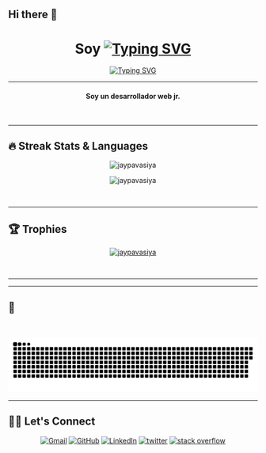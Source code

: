 ## Hi there 👋

<h1 align="center">Soy <a href="https://github.com/YiMonk"><img src="https://readme-typing-svg.herokuapp.com?font=Orbitron&weight=600&letterSpacing=1px&pause=1000&color=2EA0D2&width=435&lines=Jesus;YiMonk" alt="Typing SVG" /></a></h1>
<p align="center">
  <a href="https://github.com/YiMonk"><img src="[https://readme-typing-svg.herokuapp.com?font=Orbitron&weight=600&letterSpacing=1px&pause=1000&color=2EA0D2&width=435&lines=Desarrollador+web](https://readme-typing-svg.herokuapp.com?font=Orbitron&weight=600&letterSpacing=1px&pause=1000&color=2EA0D2&width=435&lines=Desarrollador+web+%3C%2F%3E;JS+%7C+CSS+%7C+HTML+%7C+REACT+%7C+NODE+)" alt="Typing SVG"></a>
</p>

<hr/>


<h4 align="center">
Soy un desarrollador web jr. <br />
</h4>
<br>

<hr/> 

## 🔥 Streak Stats & Languages
<p align="center"><img src="https://github-readme-streak-stats.herokuapp.com/?user=jaypavasiya&theme=algolia" alt="jaypavasiya" /></p>
<p align="center"><img src="https://github-readme-stats.vercel.app/api/top-langs/?username=jaypavasiya&theme=algolia&layout=compact" alt="jaypavasiya" /></p>

<br>
<hr/>

## 🏆 Trophies
<p align="center"> <a href="https://github.com/jaypavasiya"><img
      src="https://github-profile-trophy.vercel.app/?username=jaypavasiya&row=1&column=3&theme=algolia" alt="jaypavasiya" /></a>  </p>

<!-- algolia -->
<br>
<hr/>


<hr/>

## 🐍
  <br>
  <p align="center">
  <img src="https://raw.githubusercontent.com/jaypavasiya/jaypavasiya/output/github-contribution-grid-snake-dark.svg" alt="snake"></center>
</p>

<hr/>

## 🙋‍♀️ Let's Connect
<p align="center">
  <!-- <a href=""><img src="https://img.icons8.com/bubbles/50/000000/web.png" alt="Website"/></a> -->
	<a href="mailto:jaypavasiya7@gmail.com"><img src="https://img.icons8.com/bubbles/50/000000/gmail.png" title='Gmail' alt="Gmail"/></a>
	<a href="https://github.com/jaypavasiya"><img src="https://img.icons8.com/bubbles/50/000000/github.png" title='GitHub' alt="GitHub"/></a>
	<a href="https://in.linkedin.com/in/jay-pavasiya-22520516b"><img src="https://img.icons8.com/bubbles/50/000000/linkedin.png" title='LinkedIn' alt="LinkedIn"/></a>
	<a href="https://twitter.com/jay_pavasiya"><img src="https://img.icons8.com/bubbles/50/000000/twitter-circled.png" title='Twitter' alt="twitter"/></a>
	<a href="https://stackoverflow.com/users/13516564/jay"><img src="https://img.icons8.com/bubbles/50/000000/module.png" title='Stack Overflow' alt="stack overflow"/></a>
	<!-- <a href=""><img src="https://img.icons8.com/bubbles/50/000000/instagram.png" alt="Instagram"/></a>
	<a href=""><img src="https://img.icons8.com/bubbles/50/000000/youtube.png" alt="Youtube"/></a> -->
	
</p>

